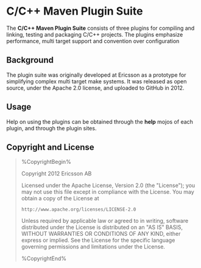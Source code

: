 C/C++ Maven Plugin Suite
========================

The **C/C++ Maven Plugin Suite** consists of three plugins for 
compiling and linking, testing and packaging C/C++ projects.
The plugins emphasize performance, multi target support and
convention over configuration

Background
----------
The plugin suite was originally developed at Ericsson as 
a prototype for simplifying complex multi target make systems.
It was released as open source, under the Apache 2.0 license,
and uploaded to GitHub in 2012.

Usage
-----
Help on using the plugins can be obtained through the **help**
mojos of each plugin, and through the plugin sites. 

Copyright and License
---------------------

> %CopyrightBegin%
>
> Copyright 2012 Ericsson AB
>
> Licensed under the Apache License, Version 2.0 (the "License");
> you may not use this file except in compliance with the License.
> You may obtain a copy of the License at
>
>     http://www.apache.org/licenses/LICENSE-2.0
>
> Unless required by applicable law or agreed to in writing, software
> distributed under the License is distributed on an "AS IS" BASIS,
> WITHOUT WARRANTIES OR CONDITIONS OF ANY KIND, either express or implied.
> See the License for the specific language governing permissions and
> limitations under the License.
>
> %CopyrightEnd%
